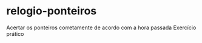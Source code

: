 # relogio-ponteiros
Acertar os ponteiros corretamente de acordo com a hora passada
Exercício prático
